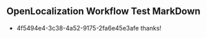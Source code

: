 ## OpenLocalization Workflow Test MarkDown
* 4f5494e4-3c38-4a52-9175-2fa6e45e3afe thanks!

<!--HONumber=Sep16_HO2-->


